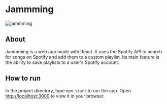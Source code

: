 # Jammming

![jammming](https://github.com/BMTimbrell/jammming/assets/97784102/a47edc3f-f619-4015-92ed-01d586881610)

## About

Jammming is a web app made with React. It uses the Spotify API to search for songs on Spotify
and add them to a custom playlist. Its main feature is the ability to save playlists to a user's Spotify account.

## How to run

In the project directory, type `npm start` to run the app. Open [http://localhost:3000](http://localhost:3000) to view it in your browser.


